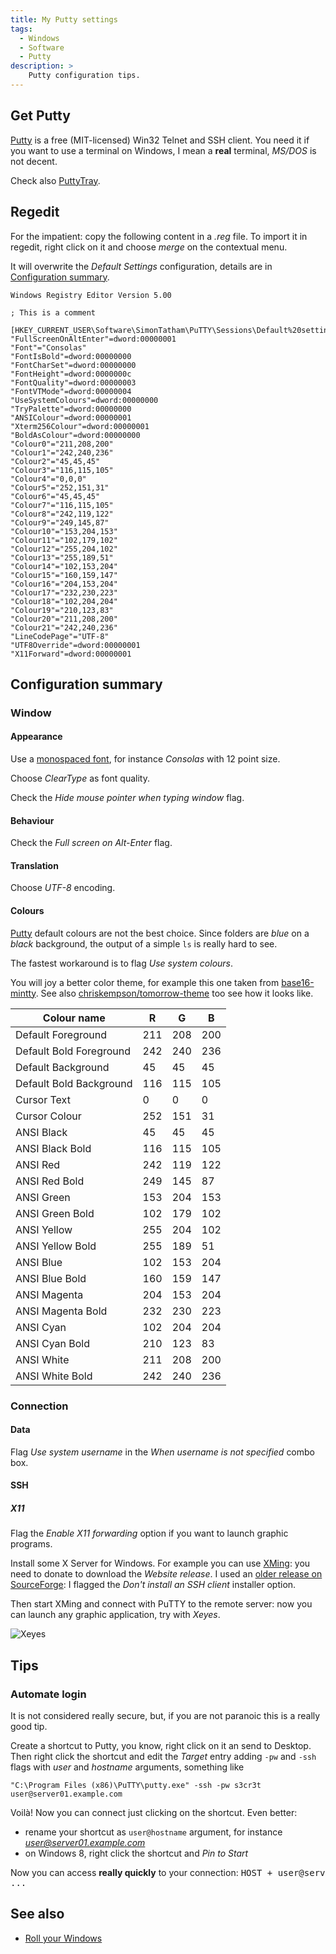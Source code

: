 ```yaml
---
title: My Putty settings
tags:
  - Windows
  - Software
  - Putty
description: >
    Putty configuration tips.
---
```


## Get Putty

[Putty][2] is a free (MIT-licensed) Win32 Telnet and SSH client. You need it if you want to use a terminal on Windows, I mean a **real** terminal, *MS/DOS* is not decent.

Check also [PuttyTray](https://puttytray.goeswhere.com/).

## Regedit

For the impatient: copy the following content in a *.reg* file. To import it in regedit, right click on it and choose *merge* on the contextual menu.

It will overwrite the *Default Settings* configuration, details are in [Configuration summary](#configuration-summary).

```
Windows Registry Editor Version 5.00

; This is a comment

[HKEY_CURRENT_USER\Software\SimonTatham\PuTTY\Sessions\Default%20settings]
"FullScreenOnAltEnter"=dword:00000001
"Font"="Consolas"
"FontIsBold"=dword:00000000
"FontCharSet"=dword:00000000
"FontHeight"=dword:0000000c
"FontQuality"=dword:00000003
"FontVTMode"=dword:00000004
"UseSystemColours"=dword:00000000
"TryPalette"=dword:00000000
"ANSIColour"=dword:00000001
"Xterm256Colour"=dword:00000001
"BoldAsColour"=dword:00000000
"Colour0"="211,208,200"
"Colour1"="242,240,236"
"Colour2"="45,45,45"
"Colour3"="116,115,105"
"Colour4"="0,0,0"
"Colour5"="252,151,31"
"Colour6"="45,45,45"
"Colour7"="116,115,105"
"Colour8"="242,119,122"
"Colour9"="249,145,87"
"Colour10"="153,204,153"
"Colour11"="102,179,102"
"Colour12"="255,204,102"
"Colour13"="255,189,51"
"Colour14"="102,153,204"
"Colour15"="160,159,147"
"Colour16"="204,153,204"
"Colour17"="232,230,223"
"Colour18"="102,204,204"
"Colour19"="210,123,83"
"Colour20"="211,208,200"
"Colour21"="242,240,236"
"LineCodePage"="UTF-8"
"UTF8Override"=dword:00000001
"X11Forward"=dword:00000001
```

## Configuration summary

### Window

#### Appearance

Use a [monospaced font](http://en.wikipedia.org/wiki/Monospaced_font), for instance *Consolas* with 12 point size.

Choose *ClearType* as font quality.

Check the *Hide mouse pointer when typing window* flag.



#### Behaviour

Check the *Full screen on Alt-Enter* flag.

#### Translation

Choose *UTF-8* encoding.

#### Colours

[Putty][3] default colours are not the best choice. Since folders are *blue* on a *black* background, the output of a simple `ls` is really hard to see.

The fastest workaround is to flag *Use system colours*.

You will joy a better color theme, for example this one taken from [base16-mintty]( https://github.com/geoffstokes/base16-mintty/blob/master/base16-eighties.minttyrc). See also [chriskempson/tomorrow-theme](https://github.com/chriskempson/tomorrow-theme) too see how it looks like.


| Colour name               | R | G | B |
 ---------------------------|---|---|---|
| Default Foreground        |211|208|200|
| Default Bold Foreground   |242|240|236|
| Default Background        | 45| 45| 45|
| Default Bold Background   |116|115|105|
| Cursor Text               |  0|  0|  0|
| Cursor Colour             |252|151| 31|
| ANSI Black                | 45| 45| 45|
| ANSI Black Bold           |116|115|105|
| ANSI Red                  |242|119|122|
| ANSI Red Bold             |249|145| 87|
| ANSI Green                |153|204|153|
| ANSI Green Bold           |102|179|102|
| ANSI Yellow               |255|204|102|
| ANSI Yellow Bold          |255|189| 51|
| ANSI Blue                 |102|153|204|
| ANSI Blue Bold            |160|159|147|
| ANSI Magenta              |204|153|204|
| ANSI Magenta Bold         |232|230|223|
| ANSI Cyan                 |102|204|204|
| ANSI Cyan Bold            |210|123| 83|
| ANSI White                |211|208|200|
| ANSI White Bold           |242|240|236|

### Connection

#### Data

Flag *Use system username* in the *When username is not specified* combo box.

#### SSH

##### X11

Flag the *Enable X11 forwarding* option if you want to launch graphic programs.

Install some X Server for Windows. For example you can use [XMing](http://www.straightrunning.com/XmingNotes/): you need to donate to download the *Website release*. I used an [older release on SourceForge](http://sourceforge.net/projects/xming/): I flagged the *Don't install an SSH client* installer option.

Then start XMing and connect with PuTTY to the remote server: now you can launch any graphic application, try with *Xeyes*.

![Xeyes][4]

## Tips

### Automate login

It is not considered really secure, but, if you are not paranoic this is a really good tip.

Create a shortcut to Putty, you know, right click on it an send to Desktop. Then right click the shortcut and edit the *Target* entry adding `-pw` and `-ssh` flags with *user* and *hostname* arguments, something like

```
"C:\Program Files (x86)\PuTTY\putty.exe" -ssh -pw s3cr3t user@server01.example.com
```

Voilà! Now you can connect just clicking on the shortcut. Even better:

* rename your shortcut as `user@hostname` argument, for instance *user@server01.example.com*
* on Windows 8, right click the shortcut and *Pin to Start*

Now you can access **really quickly** to your connection: <kbd>HOST + user@serv ...</kbd>

<!--- if you have try to figure out how to setup an RSA based authentication -->

## See also

* [Roll your Windows](http://g14n.info/2013/04/roll-your-windows)


  [1]: http://www.chiark.greenend.org.uk/~sgtatham/putty/download.html
  [2]: http://www.chiark.greenend.org.uk/~sgtatham/putty/download.html
  [3]: http://www.chiark.greenend.org.uk/~sgtatham/putty/download.html
  [4]: http://upload.wikimedia.org/wikipedia/commons/2/2e/Xeyes.png

